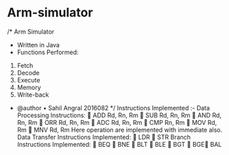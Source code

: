 # Arm-simulator
/* Arm Simulator
* Written in Java
* Functions Performed:
1. Fetch
2. Decode
3. Execute
4. Memory
5. Write-back
* @author
• Sahil Angral 2016082
*/
Instructions Implemented :-
Data Processing Instructions:
 ADD Rd, Rn, Rm
 SUB Rd, Rn, Rm
 AND Rd, Rn, Rm
 ORR Rd, Rn, Rm
 ADC Rd, Rn, Rm
 CMP Rn, Rm
 MOV Rd, Rm
 MNV Rd, Rm
Here operation are implemented with immediate also.
Data Transfer Instructions Implemented:
 LDR
 STR
Branch Instructions Implemented:
 BEQ
 BNE
 BLT
 BLE
 BGT
 BGE BAL
